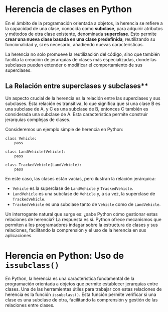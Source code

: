 # Herencia de clases en Python

En el ámbito de la programación orientada a objetos, la herencia se refiere a la capacidad de una clase, conocida como **subclase**, para adquirir atributos y métodos de otra clase existente, denominada **superclase**. Esto permite **crear una nueva clase basada en una clase predefinida**, reutilizando su funcionalidad y, si es necesario, añadiendo nuevas características.

La herencia no solo promueve la reutilización del código, sino que también facilita la creación de jerarquías de clases más especializadas, donde las subclases pueden extender o modificar el comportamiento de sus superclases.

## La Relación entre superclases y subclases**

Un aspecto crucial de la herencia es la relación entre las superclases y sus subclases. Esta relación es transitiva, lo que significa que si una clase B es una subclase de A, y C es una subclase de B, entonces C también es considerada una subclase de A. Esta característica permite construir jerarquías complejas de clases.

Consideremos un ejemplo simple de herencia en Python:

```
class Vehicle:
    pass

class LandVehicle(Vehicle):
    pass

class TrackedVehicle(LandVehicle):
    pass
```

En este caso, las clases están vacías, pero ilustran la relación jerárquica:

* `Vehicle` es la superclase de `LandVehicle` y `TrackedVehicle`.
* `LandVehicle` es una subclase de `Vehicle` y, a su vez, la superclase de `TrackedVehicle`.
* `TrackedVehicle` es una subclase tanto de `Vehicle` como de `LandVehicle`.

Un interrogante natural que surge es: ¿sabe Python cómo gestionar estas relaciones de herencia? La respuesta es sí. Python ofrece mecanismos que permiten a los programadores indagar sobre la estructura de clases y sus relaciones, facilitando la comprensión y el uso de la herencia en sus aplicaciones.

# Herencia en Python: Uso de `issubclass()`

En Python, la herencia es una característica fundamental de la programación orientada a objetos que permite establecer jerarquías entre clases. Una de las herramientas útiles para trabajar con estas relaciones de herencia es la función `issubclass()`. Esta función permite verificar si una clase es una subclase de otra, facilitando la comprensión y gestión de las relaciones entre clases.

